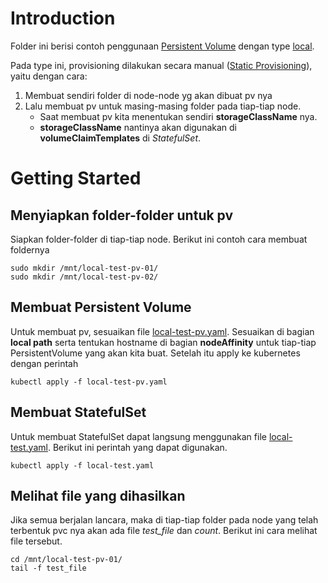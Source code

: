 # Introduction
Folder ini berisi contoh penggunaan [Persistent Volume](https://kubernetes.io/docs/concepts/storage/persistent-volumes/) dengan type [local](https://kubernetes.io/docs/concepts/storage/volumes/#local). 

Pada type ini, provisioning dilakukan secara manual ([Static Provisioning](https://kubernetes.io/docs/concepts/storage/persistent-volumes/#static)), yaitu dengan cara: 
1. Membuat sendiri folder di node-node yg akan dibuat pv nya
2. Lalu membuat pv untuk masing-masing folder pada tiap-tiap node. 
   - Saat membuat pv kita menentukan sendiri **storageClassName** nya. 
   - **storageClassName** nantinya akan digunakan di **volumeClaimTemplates** di *StatefulSet*.

# Getting Started
## Menyiapkan folder-folder untuk pv
Siapkan folder-folder di tiap-tiap node. Berikut ini contoh cara membuat foldernya
````
sudo mkdir /mnt/local-test-pv-01/
sudo mkdir /mnt/local-test-pv-02/
````
## Membuat Persistent Volume
Untuk membuat pv, sesuaikan file [local-test-pv.yaml](local-test-pv.yaml). Sesuaikan di bagian **local path** serta tentukan hostname di bagian **nodeAffinity** untuk tiap-tiap PersistentVolume yang akan kita buat.
Setelah itu apply ke kubernetes dengan perintah
````
kubectl apply -f local-test-pv.yaml
````
## Membuat StatefulSet
Untuk membuat StatefulSet dapat langsung menggunakan file [local-test.yaml](local-test.yaml). Berikut ini perintah yang dapat digunakan.
````
kubectl apply -f local-test.yaml
````
## Melihat file yang dihasilkan 
Jika semua berjalan lancara, maka di tiap-tiap folder pada node yang telah terbentuk pvc nya akan ada file *test_file* dan *count*.
Berikut ini cara melihat file tersebut.
````
cd /mnt/local-test-pv-01/
tail -f test_file
````
